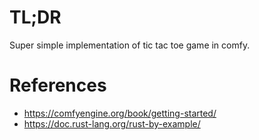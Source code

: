 # TL;DR

Super simple implementation of tic tac toe game in comfy.


# References

- https://comfyengine.org/book/getting-started/
- https://doc.rust-lang.org/rust-by-example/
